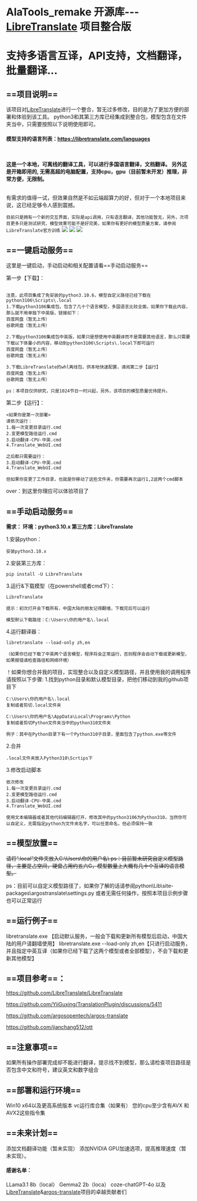 # AlaTools_remake 开源库--- [LibreTranslate](file:LibreTranslate) 项目整合版
# 支持多语言互译，API支持，文档翻译，批量翻译...

## ==项目说明==
该项目对[LibreTranslate](https://github.com/LibreTranslate/LibreTranslate)进行一个整合，暂无过多修改，目的是为了更加方便的部署和体验到该工具。
python3和其第三方库已经集成到整合包，模型包含在文件夹当中，只需要按照以下说明使用即可。

#### 模型支持的语言列表：https://libretranslate.com/languages
<br>

**这是一个本地，可离线的翻译工具，可以进行多国语言翻译，文档翻译。
另外这是开箱即用的, 无需高超的电脑配置，支持cpu，gpu（目前暂未开发）推理，非常方便，无限制。**

<br>
有需求的值得一试，但效果自然是不如云端超算力的好，但对于一个本地项目来说，这已经足够令人感到震撼。

<br>

``目前只是拥有一个新的交互界面，实际是api调用，只有语言翻译，其他功能暂无，另外，次项目更多只是测试研究，模型效果可能不是好完美，如果你有更好的模型质量方案，请参阅LibreTranslate官方训练``
![](https://i.postimg.cc/NjHjVYSB/image.png)
![](https://i.postimg.cc/630300SZ/image.png)
![](https://i.postimg.cc/FsDbrrXz/image.png)


## ==一键启动服务==
这里是一键启动，手动启动和相关配置请看==手动启动服务==


第一步【下载】：
```

注意，此项目集成了免安装的python3.10.6，模型自定义路径已经下载在python3106\Scripts\.local
1.下载python3106集成包，包含了几十个语言模型，多国语言比较全面，如果你下载此内容，那么就不用单独下中英版，链接如下：
百度网盘（暂无上传）
谷歌网盘（暂无上传）

2.下载python3106集成包中英版，如果只是想使用中英翻译而不是需要其他语言，那么只需要下载以下体量小的内容，移动到python3106\Scripts\.local下即可运行
百度网盘（暂无上传）
谷歌网盘（暂无上传）

3.下载LibreTranslate的whl离线包，供本地快速配置，请阅第二步【运行】
百度网盘（暂无上传）
谷歌网盘（暂无上传）

ps：本项目仅供研究，只是1024节日一时兴起，另外，该项目的模型质量优待提升。
```

第二步【运行】：
```
<如果你是第一次部署>
请依次运行：
1.每一次变更目录运行.cmd
2.变更模型路径运行.cmd
3.启动翻译-CPU-中英.cmd
4.Translate_WebUI.cmd

之后都只需要运行：
3.启动翻译-CPU-中英.cmd
4.Translate_WebUI.cmd

但如果你变更了工作目录，也就是你移动了这些文件夹，你需要再次运行1,2这两个cmd脚本
```
over：到这里你理应可以体验项目了

## ==手动启动服务==
**需求：
环境：python3.10.x
第三方库：LibreTranslate**

1.安装python：
```
安装python3.10.x
```
2.安装第三方库：
```
pip install -U LibreTranslate
```
3.运行&下载模型（在powershell或者cmd下）：
```
LibreTranslate

提示：初次打开会下载所有，中国大陆的朋友记得翻墙，下载完后可以运行

模型默认下载路径：C:\Users\你的用户名\.local
```

4.运行翻译器：
```
libretranslate --load-only zh,en

（如果你已经下载了中英两个语言模型，程序将会正常运行，否则程序会自动下载或更新模型，如果报错请检查路径和网络环境）
```

！如果你想合并我的项目，实现整合以及自定义模型路径，并且使用我的调用程序<br>
请按照以下步骤:
1.找到python目录和默认模型目录，把他们移动到我的github项目下
```
C:\Users\你的用户名\.local
复制或者剪切.local文件夹

C:\Users\你的用户名\AppData\Local\Programs\Python
复制或者剪切Python文件夹当中的python310文件夹

例子：其中在Python目录下有一个Python310子目录，里面包含了python.exe等文件

```
2.合并
```
.local文件夹放入Python310\Scrtips下
```
3.修改启动脚本
```
依次修改
1.每一次变更目录运行.cmd
2.变更模型路径运行.cmd
3.启动翻译-CPU-中英.cmd
4.Translate_WebUI.cmd

使用文本编辑器或者其他代码编辑器打开，修改其中的python3106为Python310，当然你可以自定义，无需指定python为文件夹名字，可以任意命名，但必须保持一致
```

## ==模型放置==

~~请将“.local”文件夹放入C:\Users\你的用户名\ 
ps：目前暂未研究自定义模型路径，主要是占空间，硬盘占用约五六G，模型数量上大概有几十个互译的语言模型。~~

ps：目前可以自定义模型路径了，如果你了解的话请参阅python\Lib\site-packages\argostranslate\settings.py
或者无需任何操作，按照本项目示例步骤也可以正常运行

## ==运行例子==
libretranslate.exe 【启动默认服务，一般会下载和更新所有模型后启动，中国大陆的用户请翻墙使用】
libretranslate.exe --load-only zh,en【只进行启动服务，并且指定中英互译（如果你已经下载了这两个模型或者全部模型），不会下载和更新其他模型】

## ==项目参考==：
https://github.com/LibreTranslate/LibreTranslate

https://github.com/YiiGuxing/TranslationPlugin/discussions/5411

https://github.com/argosopentech/argos-translate

https://github.com/jianchang512/ott

## ==注意事项==

如果所有操作部署完成却不能进行翻译，提示找不到模型，那么请检查项目路径是否包含中文和符号，建议英文和数字组合

## ==部署和运行环境==
Win10 x64以及更高系统版本
vc运行库合集（如果有）
您的cpu至少含有AVX 和 AVX2这些指令集

## ==未来计划==
添加文档翻译功能（暂未实现）
添加NVIDIA GPU加速选项，提高推理速度（暂未实现）。

#### 感谢名单：
LLama3.1 8b（local）
Gemma2 2b（loca）
coze-chatGPT-4o
以及[LibreTranslate](https://github.com/LibreTranslate/LibreTranslate)&[argos-translate](https://github.com/argosopentech/argos-translate)项目的卓越贡献者们
